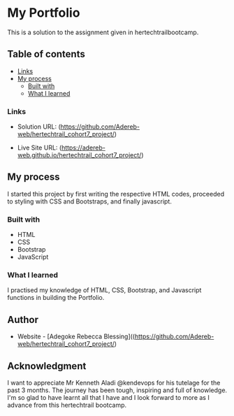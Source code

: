  # My Portfolio


This is a solution to the assignment given in hertechtrailbootcamp.
 

## Table of contents
  - [Links](#links)
- [My process](#my-process)
  - [Built with](#built-with)
  - [What I learned](#what-i-learned)
 
### Links

- Solution URL: (https://github.com/Adereb-web/hertechtrail_cohort7_project/)

- Live Site URL: (https://adereb-web.github.io/hertechtrail_cohort7_project/)


## My process
I started this project by first writing the respective HTML codes, proceeded to styling with CSS and Bootstraps, and finally javascript.

### Built with

- HTML
- CSS 
- Bootstrap
- JavaScript



### What I learned
 I practised my knowledge of HTML, CSS, Bootstrap, and Javascript functions in building the Portfolio.



## Author

- Website - [Adegoke Rebecca Blessing]((https://github.com/Adereb-web/hertechtrail_cohort7_project/)

## Acknowledgment

I want to appreciate Mr Kenneth Aladi @kendevops for his tutelage for the past 3 months. The journey has been tough, inspiring and full of knowledge.
I'm so glad to have learnt all that I have and I look forward to more as I advance from this hertechtrail bootcamp. 
